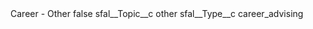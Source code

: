 <?xml version="1.0" encoding="UTF-8"?>
<CustomMetadata xmlns="http://soap.sforce.com/2006/04/metadata" xmlns:xsi="http://www.w3.org/2001/XMLSchema-instance" xmlns:xsd="http://www.w3.org/2001/XMLSchema">
    <label>Career - Other</label>
    <protected>false</protected>
    <values>
        <field>sfal__Topic__c</field>
        <value xsi:type="xsd:string">other</value>
    </values>
    <values>
        <field>sfal__Type__c</field>
        <value xsi:type="xsd:string">career_advising</value>
    </values>
</CustomMetadata>
